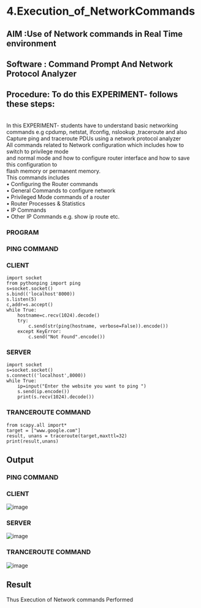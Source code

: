 # 4.Execution_of_NetworkCommands
## AIM :Use of Network commands in Real Time environment
## Software : Command Prompt And Network Protocol Analyzer
## Procedure: To do this EXPERIMENT- follows these steps:
<BR>
In this EXPERIMENT- students have to understand basic networking commands e.g cpdump, netstat, ifconfig, nslookup ,traceroute and also Capture ping and traceroute PDUs using a network protocol analyzer 
<BR>
All commands related to Network configuration which includes how to switch to privilege mode
<BR>
and normal mode and how to configure router interface and how to save this configuration to
<BR>
flash memory or permanent memory.
<BR>
This commands includes
<BR>
• Configuring the Router commands
<BR>
• General Commands to configure network
<BR>
• Privileged Mode commands of a router 
<BR>
• Router Processes & Statistics
<BR>
• IP Commands
<BR>
• Other IP Commands e.g. show ip route etc.
<BR>

### PROGRAM
### PING COMMAND
### CLIENT
```
import socket 
from pythonping import ping 
s=socket.socket() 
s.bind(('localhost'8000)) 
s.listen(5) 
c,addr=s.accept() 
while True: 
    hostname=c.recv(1024).decode() 
    try: 
        c.send(str(ping(hostname, verbose=False)).encode()) 
    except KeyError: 
        c.send("Not Found".encode())
```
### SERVER
```
import socket 
s=socket.socket() 
s.connect(('localhost',8000)) 
while True: 
    ip=input("Enter the website you want to ping ") 
    s.send(ip.encode()) 
    print(s.recv(1024).decode())
```
### TRANCEROUTE COMMAND
```
from scapy.all import* 
target = ["www.google.com"] 
result, unans = traceroute(target,maxttl=32) 
print(result,unans)
```
## Output
### PING COMMAND
### CLIENT
![image](https://github.com/NARRAAKHIL/4.Execution_of_NetworkCommends/assets/144979843/e1b52b67-1540-49ef-a35d-e00b11dfa9d6)
### SERVER
![image](https://github.com/NARRAAKHIL/4.Execution_of_NetworkCommends/assets/144979843/53e36f45-541b-452c-92c0-1b43c714791f)
### TRANCEROUTE COMMAND
![image](https://github.com/NARRAAKHIL/4.Execution_of_NetworkCommends/assets/144979843/8bbe8413-9b94-40a5-b789-8204242f163a)

## Result
Thus Execution of Network commands Performed 
